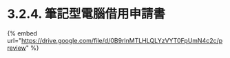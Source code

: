 # 3.2.4. 筆記型電腦借用申請書

{% embed url="https://drive.google.com/file/d/0B9rlnMTLHLQLYzVYT0FpUmN4c2c/preview" %}



